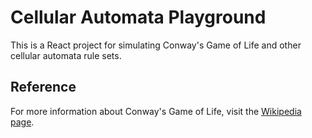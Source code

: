 # Cellular Automata Playground

This is a React project for simulating Conway's Game of Life and other cellular automata rule sets.

## Reference

For more information about Conway's Game of Life, visit the [Wikipedia page](https://en.wikipedia.org/wiki/Conway%27s_Game_of_Life).
